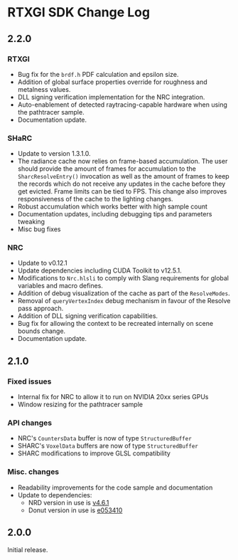 # RTXGI SDK Change Log

## 2.2.0

### RTXGI
- Bug fix for the `brdf.h` PDF calculation and epsilon size.
- Addition of global surface properties override for roughness and metalness values.
- DLL signing verification implementation for the NRC integration.
- Auto-enablement of detected raytracing-capable hardware when using the pathtracer sample.
- Documentation update.

### SHaRC
- Update to version 1.3.1.0.
- The radiance cache now relies on frame-based accumulation. The user should provide the amount of frames for accumulation to the `SharcResolveEntry()` invocation as well as the amount of frames to keep the records which do not receive any updates in the cache before they get evicted. Frame limits can be tied to FPS. This change also improves responsiveness of the cache to the lighting changes.
- Robust accumulation which works better with high sample count
- Documentation updates, including debugging tips and parameters tweaking
- Misc bug fixes

### NRC
- Update to v0.12.1
- Update dependencies including CUDA Toolkit to v12.5.1.
- Modifications to `Nrc.hlsli` to comply with Slang requirements for global variables and macro defines.
- Addition of debug visualization of the cache as part of the `ResolveModes`.
- Removal of `queryVertexIndex` debug mechanism in favour of the Resolve pass approach.
- Addition of DLL signing verification capabilities.
- Bug fix for allowing the context to be recreated internally on scene bounds change.
- Documentation update.

## 2.1.0

### Fixed issues
- Internal fix for NRC to allow it to run on NVIDIA 20xx series GPUs
- Window resizing for the pathtracer sample

### API changes
- NRC's `CountersData` buffer is now of type `StructuredBuffer`
- SHARC's `VoxelData` buffers are now of type `StructuredBuffer`
- SHARC modifications to improve GLSL compatibility

### Misc. changes
- Readability improvements for the code sample and documentation
- Update to dependencies:
    - NRD version in use is [v4.6.1](https://github.com/NVIDIAGameWorks/RayTracingDenoiser/tree/db4f66f301406344211d86463d9f3ba43e74412a)
    - Donut version in use is [e053410](https://github.com/NVIDIAGameWorks/donut/tree/e05341011f82ca72dd0d37adc8ef9235ef5607b3)

## 2.0.0
Initial release.